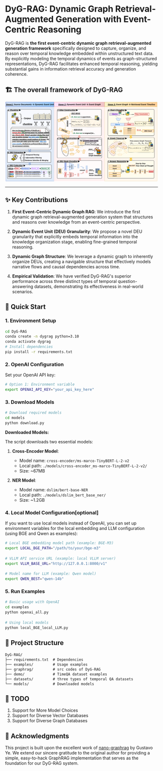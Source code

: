 # DyG-RAG: Dynamic Graph Retrieval-Augmented Generation with Event-Centric Reasoning

DyG-RAG is **the first event-centric dynamic graph retrieval-augmented generation framework** specifically designed to capture, organize, and reason over temporal knowledge embedded within unstructured text data. By explicitly modeling the temporal dynamics of events as graph-structured representations, DyG-RAG facilitates enhanced temporal reasoning, yielding substantial gains in information retrieval accuracy and generation coherence.

## 🏗️ The overall framework of DyG-RAG

<div align="center">
  <img src="figs/framework.png" alt="DyG-RAG Framework" width="800">
</div>

---

## ✨ Key Contributions

1. **First Event-Centric Dynamic Graph RAG**: We introduce the first dynamic graph retrieval-augmented generation system that structures and reasons over knowledge from an event-centric perspective.

2. **Dynamic Event Unit (DEU) Granularity**: We propose a novel DEU granularity that explicitly embeds temporal information into the knowledge organization stage, enabling fine-grained temporal reasoning.

3. **Dynamic Graph Structure**: We leverage a dynamic graph to inherently organize DEUs, creating a navigable structure that effectively models narrative flows and causal dependencies across time.

4. **Empirical Validation**: We have verified DyG-RAG's superior performance across three distinct types of temporal question-answering datasets, demonstrating its effectiveness in real-world scenarios.
   
## 🚀 Quick Start

### 1. Environment Setup

```bash
cd DyG-RAG
conda create -n dygrag python=3.10
conda activate dygrag
# Install dependencies
pip install -r requirements.txt
```

### 2. OpenAI Configuration

Set your OpenAI API key:

```bash
# Option 1: Environment variable
export OPENAI_API_KEY="your_api_key_here"
```

### 3. Download Models

```bash
# Download required models
cd models
python download.py
```

**Downloaded Models:**

The script downloads two essential models:

1. **Cross-Encoder Model**:

   - Model name: `cross-encoder/ms-marco-TinyBERT-L-2-v2`
   - Local path: `./models/cross-encoder_ms-marco-TinyBERT-L-2-v2/`
   - Size: ~67MB
2. **NER Model**:

   - Model name: `dslim/bert-base-NER`
   - Local path: `./models/dslim_bert_base_ner/`
   - Size: ~1.2GB

### 4. Local Model Configuration[optional]

If you want to use local models instead of OpenAI, you can set up environment variables for the local embedding and LLM configuration (using BGE and Qwen as examples):

```bash
# Local BGE embedding model path (example: BGE-M3)
export LOCAL_BGE_PATH="/path/to/your/bge-m3"

# VLLM API service URL (example: local VLLM server)
export VLLM_BASE_URL="http://127.0.0.1:8000/v1"

# Model name for LLM (example: Qwen model)
export QWEN_BEST="qwen-14b"
```

### 5. Run Examples

```bash
# Basic usage with OpenAI
cd examples
python openai_all.py

# Using local models
python local_BGE_local_LLM.py
```

## 📁 Project Structure

```
DyG-RAG/
├── requirements.txt  # Dependencies
├── examples/         # Usage examples
├── graphrag/         # src codes of DyG-RAG
├── demo/             # TimeQA dataset examples
├── datasets/         # three types of temporal QA datasets
└── models/           # Downloaded models
```

## 📝 TODO

1. Support for More Model Choices
2. Support for Diverse Vector Databases
3. Support for Diverse Graph Databases

## 🙏 Acknowledgments

This project is built upon the excellent work of [nano-graphrag](https://github.com/gusye1234/nano-graphrag) by Gustavo Ye. We extend our sincere gratitude to the original author for providing a simple, easy-to-hack GraphRAG implementation that serves as the foundation for our DyG-RAG system.
